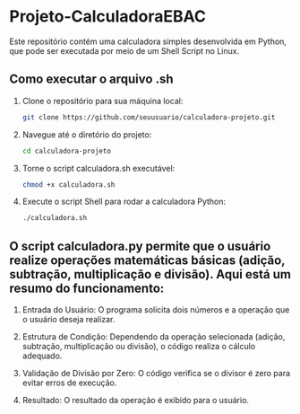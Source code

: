 # Projeto-CalculadoraEBAC
Este repositório contém uma calculadora simples desenvolvida em Python, que pode ser executada por meio de um Shell Script no Linux.

## Como executar o arquivo .sh

1. Clone o repositório para sua máquina local:
   ```bash
   git clone https://github.com/seuusuario/calculadora-projeto.git

2. Navegue até o diretório do projeto:
   ```bash
   cd calculadora-projeto

3. Torne o script calculadora.sh executável:
   ```bash
   chmod +x calculadora.sh

4. Execute o script Shell para rodar a calculadora Python:
   ```bash
   ./calculadora.sh

## O script calculadora.py permite que o usuário realize operações matemáticas básicas (adição, subtração, multiplicação e divisão). Aqui está um resumo do funcionamento:

1. Entrada do Usuário: O programa solicita dois números e a operação que o usuário deseja realizar.

2. Estrutura de Condição: Dependendo da operação selecionada (adição, subtração, multiplicação ou divisão), o código realiza o cálculo adequado.

3. Validação de Divisão por Zero: O código verifica se o divisor é zero para evitar erros de execução.

4. Resultado: O resultado da operação é exibido para o usuário.

